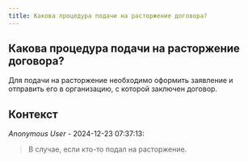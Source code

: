 ```yaml
---
title: Какова процедура подачи на расторжение договора?
---
```


## Какова процедура подачи на расторжение договора?

Для подачи на расторжение необходимо оформить заявление и отправить его в организацию, с которой заключен договор.

## Контекст

_Anonymous User_ - 2024-12-23 07:37:13:

> В случае, если кто-то подал на расторжение.
